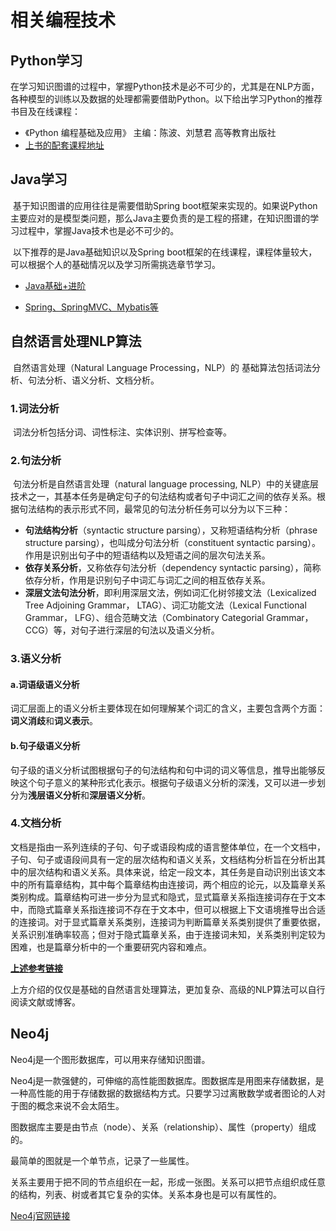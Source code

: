 # 相关编程技术

## Python学习

​	在学习知识图谱的过程中，掌握Python技术是必不可少的，尤其是在NLP方面，各种模型的训练以及数据的处理都需要借助Python。以下给出学习Python的推荐书目及在线课程：

- 《Python 编程基础及应用》 主编：陈波、刘慧君 高等教育出版社
- [上书的配套课程地址](https://www.bilibili.com/video/BV1kt411R7uW?spm_id_from=333.337.search-card.all.click)

## Java学习

​	基于知识图谱的应用往往是需要借助Spring boot框架来实现的。如果说Python主要应对的是模型类问题，那么Java主要负责的是工程的搭建，在知识图谱的学习过程中，掌握Java技术也是必不可少的。

​	以下推荐的是Java基础知识以及Spring boot框架的在线课程，课程体量较大，可以根据个人的基础情况以及学习所需挑选章节学习。

- [Java基础+进阶](https://www.bilibili.com/video/BV1uJ411k7wy?spm_id_from=333.999.0.0)

- [Spring、SpringMVC、Mybatis等](https://www.bilibili.com/video/BV1Fe411x77G?spm_id_from=333.999.0.0)

## 自然语言处理NLP算法

​	自然语言处理（Natural Language Processing，NLP）的 基础算法包括词法分析、句法分析、语义分析、文档分析。

### 1.词法分析

​	词法分析包括分词、词性标注、实体识别、拼写检查等。

### 2.句法分析

​	句法分析是自然语言处理（natural language processing, NLP）中的关键底层技术之一，其基本任务是确定句子的句法结构或者句子中词汇之间的依存关系。根据句法结构的表示形式不同，最常见的句法分析任务可以分为以下三种：

- **句法结构分析**（syntactic structure parsing），又称短语结构分析（phrase structure parsing），也叫成分句法分析（constituent syntactic parsing）。作用是识别出句子中的短语结构以及短语之间的层次句法关系。
- **依存关系分析**，又称依存句法分析（dependency syntactic parsing），简称依存分析，作用是识别句子中词汇与词汇之间的相互依存关系。
- **深层文法句法分析**，即利用深层文法，例如词汇化树邻接文法（Lexicalized Tree Adjoining Grammar， LTAG）、词汇功能文法（Lexical Functional Grammar， LFG）、组合范畴文法（Combinatory Categorial Grammar， CCG）等，对句子进行深层的句法以及语义分析。

### 3.语义分析

#### a.词语级语义分析

​	词汇层面上的语义分析主要体现在如何理解某个词汇的含义，主要包含两个方面：**词义消歧**和**词义表示**。

#### b.句子级语义分析

​	句子级的语义分析试图根据句子的句法结构和句中词的词义等信息，推导出能够反映这个句子意义的某种形式化表示。根据句子级语义分析的深浅，又可以进一步划分为**浅层语义分析**和**深层语义分析**。

### 4.文档分析

​	文档是指由一系列连续的子句、句子或语段构成的语言整体单位，在一个文档中，子句、句子或语段间具有一定的层次结构和语义关系，文档结构分析旨在分析出其中的层次结构和语义关系。具体来说，给定一段文本，其任务是自动识别出该文本中的所有篇章结构，其中每个篇章结构由连接词，两个相应的论元，以及篇章关系类别构成。篇章结构可进一步分为显式和隐式，显式篇章关系指连接词存在于文本中，而隐式篇章关系指连接词不存在于文本中，但可以根据上下文语境推导出合适的连接词。对于显式篇章关系类别，连接词为判断篇章关系类别提供了重要依据，关系识别准确率较高；但对于隐式篇章关系，由于连接词未知，关系类别判定较为困难，也是篇章分析中的一个重要研究内容和难点。

[**上述参考链接**](https://blog.csdn.net/sinat_30353259/article/details/88019458)

上方介绍的仅仅是基础的自然语言处理算法，更加复杂、高级的NLP算法可以自行阅读文献或博客。

## Neo4j

Neo4j是一个图形数据库，可以用来存储知识图谱。

Neo4j是一款强健的，可伸缩的高性能图数据库。图数据库是用图来存储数据，是一种高性能的用于存储数据的数据结构方式。只要学习过离散数学或者图论的人对于图的概念来说不会太陌生。

图数据库主要是由节点（node）、关系（relationship）、属性（property）组成的。

最简单的图就是一个单节点，记录了一些属性。

关系主要用于把不同的节点组织在一起，形成一张图。关系可以把节点组织成任意的结构，列表、树或者其它复杂的实体。关系本身也是可以有属性的。


[Neo4j官网链接](https://neo4j.com/?utm_program=apac-prospecting&utm_source=baidu&utm_medium=cpc&utm_campaign=cn-brn-pure-ph&utm_content=brn-pure-brand&utm_term=neo4j)
